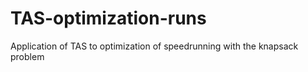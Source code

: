 # TAS-optimization-runs
Application of TAS to optimization of speedrunning with the knapsack problem
